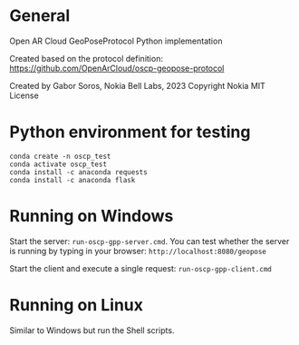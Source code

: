 # General

Open AR Cloud GeoPoseProtocol Python implementation

Created based on the protocol definition: https://github.com/OpenArCloud/oscp-geopose-protocol

Created by Gabor Soros, Nokia Bell Labs, 2023
Copyright Nokia
MIT License


# Python environment for testing
```
conda create -n oscp_test
conda activate oscp_test
conda install -c anaconda requests
conda install -c anaconda flask
```

# Running on Windows
Start the server: `run-oscp-gpp-server.cmd`. You can test whether the server is running by typing in your browser: `http://localhost:8080/geopose`

Start the client and execute a single request: `run-oscp-gpp-client.cmd`

# Running on Linux
Similar to Windows but run the Shell scripts.

